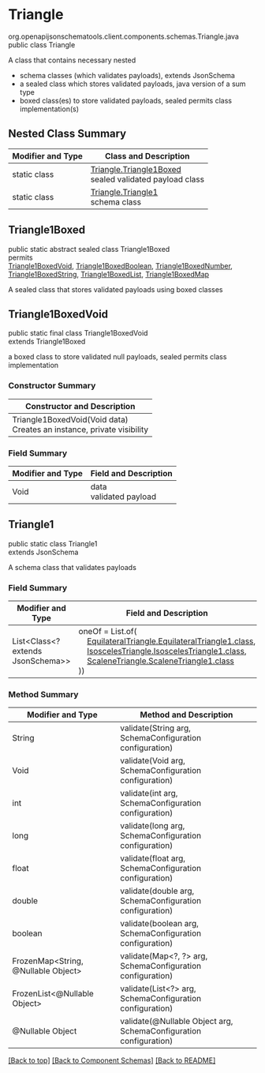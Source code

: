 # Triangle
org.openapijsonschematools.client.components.schemas.Triangle.java
public class Triangle

A class that contains necessary nested
- schema classes (which validates payloads), extends JsonSchema
- a sealed class which stores validated payloads, java version of a sum type
- boxed class(es) to store validated payloads, sealed permits class implementation(s)

## Nested Class Summary
| Modifier and Type | Class and Description |
| ----------------- | ---------------------- |
| static class | [Triangle.Triangle1Boxed](#triangle1boxed)<br> sealed validated payload class |
| static class | [Triangle.Triangle1](#triangle1)<br> schema class |

## Triangle1Boxed
public static abstract sealed class Triangle1Boxed<br>
permits<br>
[Triangle1BoxedVoid](#triangle1boxedvoid),
[Triangle1BoxedBoolean](#triangle1boxedboolean),
[Triangle1BoxedNumber](#triangle1boxednumber),
[Triangle1BoxedString](#triangle1boxedstring),
[Triangle1BoxedList](#triangle1boxedlist),
[Triangle1BoxedMap](#triangle1boxedmap)

A sealed class that stores validated payloads using boxed classes

## Triangle1BoxedVoid
public static final class Triangle1BoxedVoid<br>
extends Triangle1Boxed

a boxed class to store validated null payloads, sealed permits class implementation

### Constructor Summary
| Constructor and Description |
| --------------------------- |
| Triangle1BoxedVoid(Void data)<br>Creates an instance, private visibility |

### Field Summary
| Modifier and Type | Field and Description |
| ----------------- | ---------------------- |
| Void | data<br>validated payload |

## Triangle1
public static class Triangle1<br>
extends JsonSchema

A schema class that validates payloads

### Field Summary
| Modifier and Type | Field and Description |
| ----------------- | ---------------------- |
| List<Class<? extends JsonSchema>> | oneOf = List.of(<br>&nbsp;&nbsp;&nbsp;&nbsp;[EquilateralTriangle.EquilateralTriangle1.class](../../components/schemas/EquilateralTriangle.md#equilateraltriangle1),<br>&nbsp;&nbsp;&nbsp;&nbsp;[IsoscelesTriangle.IsoscelesTriangle1.class](../../components/schemas/IsoscelesTriangle.md#isoscelestriangle1),<br>&nbsp;&nbsp;&nbsp;&nbsp;[ScaleneTriangle.ScaleneTriangle1.class](../../components/schemas/ScaleneTriangle.md#scalenetriangle1)<br>))<br> |

### Method Summary
| Modifier and Type | Method and Description |
| ----------------- | ---------------------- |
| String | validate(String arg, SchemaConfiguration configuration) |
| Void | validate(Void arg, SchemaConfiguration configuration) |
| int | validate(int arg, SchemaConfiguration configuration) |
| long | validate(long arg, SchemaConfiguration configuration) |
| float | validate(float arg, SchemaConfiguration configuration) |
| double | validate(double arg, SchemaConfiguration configuration) |
| boolean | validate(boolean arg, SchemaConfiguration configuration) |
| FrozenMap<String, @Nullable Object> | validate(Map&lt;?, ?&gt; arg, SchemaConfiguration configuration) |
| FrozenList<@Nullable Object> | validate(List<?> arg, SchemaConfiguration configuration) |
| @Nullable Object | validate(@Nullable Object arg, SchemaConfiguration configuration) |
[[Back to top]](#top) [[Back to Component Schemas]](../../../README.md#Component-Schemas) [[Back to README]](../../../README.md)
